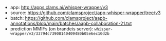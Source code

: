 * app: http://apps.clams.ai/whisper-wrapper/v3
* source: https://github.com/clamsproject/app-whisper-wrapper/tree/v3
* batch: https://github.com/clamsproject/aapb-annotations/blob/main/batches/aapb-collaboration-21.txt
* prediction MMIFs (on brandeis server): `whisper-wrapper/v3/33794c73908140409480b05e6ec10d2b`
